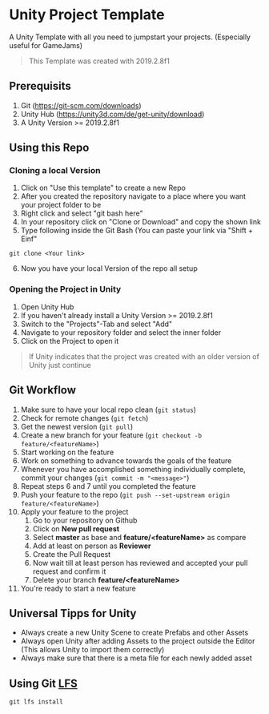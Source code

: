 # Unity Project Template
A Unity Template with all you need to jumpstart your projects. (Especially useful for GameJams)
> This Template was created with 2019.2.8f1

## Prerequisits
1. Git (https://git-scm.com/downloads)
3. Unity Hub (https://unity3d.com/de/get-unity/download)
4. A Unity Version >= 2019.2.8f1 

## Using this Repo
### Cloning a local Version
1. Click on "Use this template" to create a new Repo
2. After you created the repository navigate to a place where you want your project folder to be
3. Right click and select "git bash here"
4. In your repository click on "Clone or Download" and copy the shown link
5. Type following inside the Git Bash (You can paste your link via "Shift + Einf"
```
git clone <Your link>
```
6. Now you have your local Version of the repo all setup

### Opening the Project in Unity
1. Open Unity Hub
2. If you haven't already install a Unity Version >= 2019.2.8f1
3. Switch to the "Projects"-Tab and select "Add"
4. Navigate to your repository folder and select the inner folder
5. Click on the Project to open it
> If Unity indicates that the project was created with an older version of Unity just continue

## Git Workflow
1. Make sure to have your local repo clean (```git status```)
2. Check for remote changes (```git fetch```)
3. Get the newest version (```git pull```)
4. Create a new branch for your feature (```git checkout -b feature/<featureName>```)
5. Start working on the feature
6. Work on something to advance towards the goals of the feature
7. Whenever you have accomplished something individually complete, commit your changes (```git commit -m "<message>"```)
8. Repeat steps 6 and 7 until you completed the feature
9. Push your feature to the repo (```git push --set-upstream origin feature/<featureName>```) 
10. Apply your feature to the project
    1. Go to your repository on Github
    2. Click on **New pull request**
    3. Select **master** as base and **feature/\<featureName\>** as compare 
    4. Add at least on person as **Reviewer**
    5. Create the Pull Request
    6. Now wait till at least person has reviewed and accepted your pull request and confirm it
    7. Delete your branch **feature/\<featureName\>**
11. You're ready to start a new feature

## Universal Tipps for Unity
- Always create a new Unity Scene to create Prefabs and other Assets
- Always open Unity after adding Assets to the project outside the Editor (This allows Unity to import them correctly)
- Always make sure that there is a meta file for each newly added asset

## Using Git [LFS](https://git-lfs.github.com/)
```
git lfs install
```
